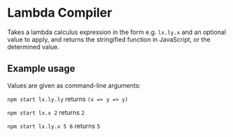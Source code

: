 # Lambda Compiler

Takes a lambda calculus expression in the form e.g.
`lx.ly.x`
and an optional value to apply, and returns the stringified function in JavaScript, or the determined value.

## Example usage
Values are given as command-line arguments:

`npm start lx.ly.ly`
returns `(x => y => y)`

`npm start lx.x 2`
returns `2`

`npm start lx.ly.x 5 6`
returns `5`

